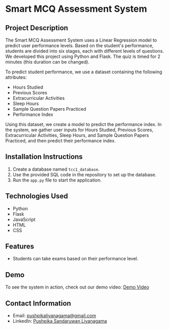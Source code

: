 # Smart MCQ Assessment System

## Project Description
The Smart MCQ Assessment System uses a Linear Regression model to predict user performance levels. Based on the student's performance, students are divided into six stages, each with different levels of questions. We developed this project using Python and Flask. The quiz is timed for 2 minutes (this duration can be changed). 

To predict student performance, we use a dataset containing the following attributes:
- Hours Studied
- Previous Scores
- Extracurricular Activities
- Sleep Hours
- Sample Question Papers Practiced
- Performance Index

Using this dataset, we create a model to predict the performance index. In the system, we gather user inputs for Hours Studied, Previous Scores, Extracurricular Activities, Sleep Hours, and Sample Question Papers Practiced, and then predict their performance index.

## Installation Instructions
1. Create a database named `tcc1_database`.
2. Use the provided SQL code in the repository to set up the database.
3. Run the `app.py` file to start the application.

## Technologies Used
- Python
- Flask
- JavaScript
- HTML
- CSS

## Features
- Students can take exams based on their performance level.

## Demo
To see the system in action, check out our demo video: [Demo Video](https://drive.google.com/file/d/1vXU4E7_DeKLJPjPUNO--nh8net42Gyqs/view?usp=sharing)

## Contact Information
- Email: [pushpikaliyanagama@gmail.com](mailto:pushpikaliyanagama@gmail.com)
- LinkedIn: [Pushpika Sandaruwan Liyanagama](https://www.linkedin.com/in/pushpika-sandaruwan-liyanagama-04b827279?utm_source=share&utm_campaign=share_via&utm_content=profile&utm_medium=android_app)
